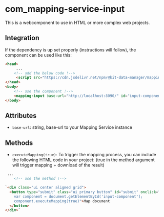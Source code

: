 # com_mapping-service-input



This is a webcomponent to use in HTML or more complex web projects.


## Integration

If the dependency is up set properly (instructions will follow), the component can be used like this:

```html
<head>
     ...
    <!-- add the below code !-->
     <script src="https://cdn.jsdelivr.net/npm/@kit-data-manager/mapping-service-input@latest/dist/com_mapping-service-input.es.js"></script>
</head>
<body>
    <!-- use the component !-->
    <mapping-input base-url="http://localhost:8090/" id="input-component"></mapping-input>
</body>
```

## Attributes

- `base-url`: string, base-url to your Mapping Service instance


## Methods
- `executeMapping(true)`: To trigger the mapping process, you can include the following HTML code in your project:
 (true in the method argument will trigger mapping + download of the result)

```html
 ...
    <!-- use the method !-->

`<div class="ui center aligned grid">
  <button type="submit" class="ui primary button" id="submit" onclick="
    var component = document.getElementById('input-component');
    component.executeMapping(true)">Map document
  </button>
</div>`

```



  
